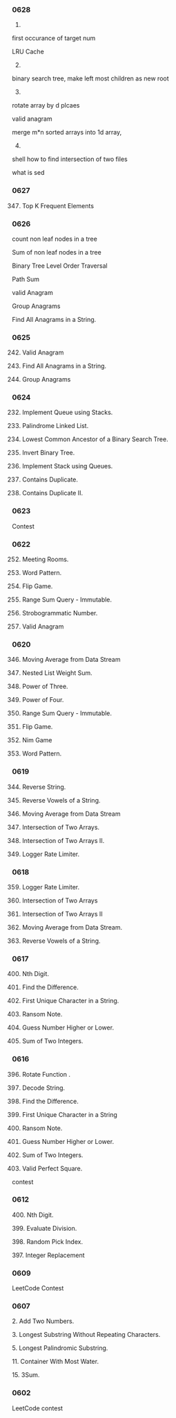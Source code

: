 
### 0628

1.
first occurance of target num

LRU Cache

2.

binary search tree, make left most children as new root

3.

rotate array by d plcaes

valid anagram

merge  m*n sorted arrays into 1d array,

4.

shell how to find intersection of two files

what is sed

### 0627

347. Top K Frequent Elements

### 0626

count non leaf nodes in a tree

Sum of non leaf nodes in a tree

Binary Tree Level Order Traversal

Path Sum

valid Anagram

Group Anagrams

Find All Anagrams in a String.
 
 
### 0625

242. Valid Anagram

438. Find All Anagrams in a String.

49. Group Anagrams

### 0624

232. Implement Queue using Stacks.

234. Palindrome Linked List.  

235. Lowest Common Ancestor of a Binary Search Tree.

226. Invert Binary Tree.

225. Implement Stack using Queues.

217. Contains Duplicate.

219. Contains Duplicate II.

### 0623

Contest

### 0622

252. Meeting Rooms.

290. Word Pattern.

293. Flip Game. 

303. Range Sum Query - Immutable. 

246. Strobogrammatic Number.

242. Valid Anagram

### 0620

346. Moving Average from Data Stream

339. Nested List Weight Sum.

326. Power of Three.

342. Power of Four.

303. Range Sum Query - Immutable. 

293. Flip Game.

292. Nim Game

290. Word Pattern. 

### 0619

344. Reverse String.

345. Reverse Vowels of a String.

346. Moving Average from Data Stream


349. Intersection of Two Arrays.

350. Intersection of Two Arrays II.

359. Logger Rate Limiter.

### 0618

359. Logger Rate Limiter.

349. Intersection of Two Arrays

350. Intersection of Two Arrays II

346. Moving Average from Data Stream.

345. Reverse Vowels of a String.

### 0617

400. Nth Digit.

389. Find the Difference.

387. First Unique Character in a String. 

383. Ransom Note.

374. Guess Number Higher or Lower. 

371. Sum of Two Integers.


### 0616 

396. Rotate Function .

394. Decode String.

389. Find the Difference.

387. First Unique Character in a String

383. Ransom Note. 

374. Guess Number Higher or Lower.

371. Sum of Two Integers.

367. Valid Perfect Square.

contest

### 0612

400. Nth Digit.

399. Evaluate Division.

398. Random Pick Index.

397. Integer Replacement

### 0609

LeetCode Contest

### 0607

2. Add Two Numbers. 

3. Longest Substring Without Repeating Characters.

5. Longest Palindromic Substring. 

11. Container With Most Water. 

15. 3Sum.


### 0602

LeetCode contest
